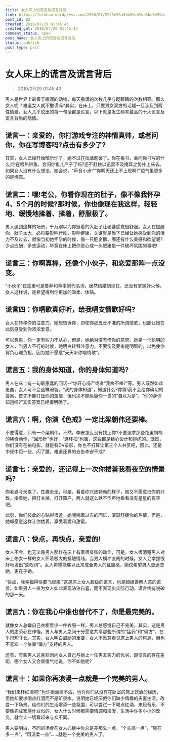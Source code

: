 ```yaml
---
title: 女人床上的谎言及谎言背后
link: https://lufuhao.wordpress.com/2010/07/29/%e5%a5%b3%e4%ba%ba%e5%ba%8a%e4%b8%8a%e7%9a%84%e8%b0%8e%e8%a8%80%e5%8f%8a%e8%b0%8e%e8%a8%80%e8%83%8c%e5%90%8e/
post_id: 82
created: 2010/07/29 01:45:43
created_gmt: 2010/07/29 01:45:43
comment_status: open
post_name: 女人床上的谎言及谎言背后
status: publish
post_type: post
---
```


# 女人床上的谎言及谎言背后

> 2010/07/29 01:45:43

 

男人是世界上最善于撒谎的动物，每天撒谎的次数几乎与眨眼睛的次数相等。那么女人呢？难道女人就不撒谎吗?其实，在床上，只要男女双方的话题一旦涉及到两性情爱，女人几乎说出的每一句话都是谎言，以下就是发生频率最高的十大谎言及谎言背后的隐情。 

## 谎言一：亲爱的，你打游戏专注的神情真帅，或者问你，你在写博客吗?点击有多少了?

其实，女人已经开始暗示你了，她不过在找话题罢了。你在看书，会问你书写的什么;你在喂热带鱼，会问你鱼儿产子了吗?还不赶快以迅雷不及掩耳之势扑上床去。如果女人没有什么想法，她会说，“声音小点!”“你明天还上不上班啊?”语气里更多的是埋怨。

## 谎言二：嘿!老公，你看你现在的肚子，像不像我怀孕4、5个月的时候?那时候，你也像现在我这样，轻轻地、缓慢地揉着、揉着，舒服极了。

男人遇到这样的场景，千万别以为你挺着的大肚子让老婆感觉很舒服。女人在提醒你，肚子太大，必将要影响行动，影响健康，关键就是当下已经让她感受到你的活力不及过去，就像当初她怀孕的时候，像一只肥企鹅，哪还有什么美感和欲望呢?少点应酬，多些运动，毕竟在床上把你恶心成一头肥猪是一件破坏氛围的事吧!

## 谎言三：你啊真棒，还像个小伙子，和恋爱那阵一点没变。

“小伙子”在这里可是鲁莽和草率的代名词，居然结婚到现在，还没有掌握好火候，女人这样说，是希望得到你更加的温柔、体贴。

## 谎言四：你唱歌真好听，给我唱支情歌好吗?

女人在转移你的注意力，她想告诉你，即使你那五音不准的所谓情歌，也能让她在此刻感受到你浓浓爱意。

可以想象，你一定有些力不从心，但是，她绝对没有怪你的意思，她是一个聪明的女人，当男人不行的时候，她明白转移注意力，不要伤及要害是明智的，以免使你背负心理负担，因为她不愿意“天天听你唱情歌”。

## 谎言五：我的身体知道，你的身体知道吗?

男人在床上有一句最愚蠢的问话--“你开心吗?”或者“我棒不棒?”等。男人既然如此愚蠢，女人可不会这样弱智。“我的身体知道”，知道什么?你猜!我不会给你确切的答案，首先不能打压你的激情，但也决不能纵容你一贯的“自以为是”。“你的身体知道吗?”其实答案已经很明确了。

## 谎言六：啊，你演《色戒》一定比梁朝伟还要棒。

不要得意，只有一个梁朝伟，不然，李安怎么没有找上你?不要追求那些花里胡梢的稀奇动作，“回形针”也好，“连环扣”也罢，这些都是精心设计和排练的。既然，你们没有在拍电影，就是有DV录影，你也不打算让第三个人共赏吧，因此，还是中规中距一些，闪了腰，难道还真的去告李安不成?

## 谎言七：亲爱的，还记得上一次你搂着我看夜空的情景吗?

你老婆今天累了，性趣全无，可是，看着你兴致勃勃的样子，她又不愿意扫你的兴致。搂着她，把灯关掉，打开窗户，两人就这么默不作声地看看没有星星的夜空吧。

此刻，你们彼此的心贴得很近，她呢喃着过去的回忆，渐渐舒缓你的热情，但是，她却愿意这样让你搂着，享受着爱和甜蜜。

## 谎言八：快点，再快点，亲爱的!

女人不会、也无法像男人那样在床上有着很夸张的动作，可是，女人很清楚男人对床上修女一样的女人怀着极大的抵触情绪。当男人横冲直闯的时候，女人会拿捏很好地发出“感叹词”。女人希望能够以此来成全男人的征服感，她仅希望男人更迷恋她，更在乎她。

“快点，我幸福得快要飞起来!”这是床上女人超级的谎言，也是超级善解人意的谎言。如果男人一直为女人如此表现沾沾自喜，而不表现出实际行动，谎言终有说破的那一天。

## 谎言九：你在我心中谁也替代不了，你是最完美的。

就像女人总嫌自己衣柜里少一件衣服一样，男人总感觉自己不完美，其实，这是男人的虚荣心在作怪。男人与男人之间十分愿意共享那些所谓的“猛药”和“偏方”，在乎尺短寸长。其实，女人明白鼓励的重要，女人不愿意看见床上男人的尴尬，但也不喜欢一个依靠“偏方”支持的男人。

还有，有些男人总喜欢询问女人自己与她上一任男友实力的优劣，即便真的存在差距，哪个女人又会冒傻气地说，你不如他呢?

## 谎言十：如果你再浪漫一点就是一个完美的男人。

“我们来杯红酒吧!”也许她滴酒不沾，也许你们从没有在卧室的床上饮酒的经历，但她却要求喝点红酒而不是矿泉水，说明她已经厌倦你们缺少情趣的夫妻生活。改变一下场景，给你们的生活增添一些氛围，可以尝试一下喝点红酒，来段音乐，不要像完成家庭作业似的，女人什么时候都需要情调和浪漫，生活中许多小小的改变，就会让一切看起来与众不同。

男人要明白，不同的场合在女人心目中你总是差那么一点，“个头高一点”，“钱在多一点”，“再温柔一点”……就是一个完美的男人了。
